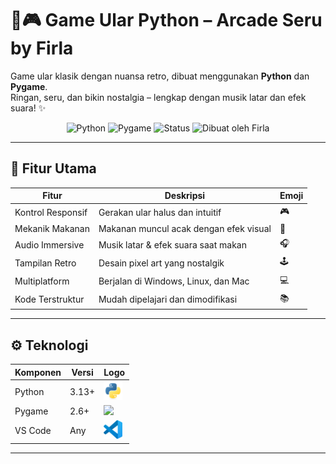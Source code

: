 # 🐍🎮 Game Ular Python – Arcade Seru by Firla

Game ular klasik dengan nuansa retro, dibuat menggunakan **Python** dan **Pygame**.  
Ringan, seru, dan bikin nostalgia – lengkap dengan musik latar dan efek suara! ✨

<div align="center">
  <img src="https://img.shields.io/badge/Python-3.13+-blue?logo=python&style=for-the-badge" alt="Python">
  <img src="https://img.shields.io/badge/Pygame-2.6+-green?logo=pygame&style=for-the-badge" alt="Pygame">
  <img src="https://img.shields.io/badge/Status-Selesai-purple?style=for-the-badge" alt="Status">
  <img src="https://img.shields.io/badge/Made%20by-Firla-ff69b4?style=for-the-badge" alt="Dibuat oleh Firla">
</div>

---

## 🌟 Fitur Utama

| Fitur              | Deskripsi                                 | Emoji |
|-------------------|-------------------------------------------|-------|
| Kontrol Responsif  | Gerakan ular halus dan intuitif           | 🎮    |
| Mekanik Makanan    | Makanan muncul acak dengan efek visual    | 🍎    |
| Audio Immersive    | Musik latar & efek suara saat makan       | 🎧    |
| Tampilan Retro     | Desain pixel art yang nostalgik           | 🕹️    |
| Multiplatform      | Berjalan di Windows, Linux, dan Mac       | 💻    |
| Kode Terstruktur   | Mudah dipelajari dan dimodifikasi         | 📚    |

---

## ⚙️ Teknologi

<div align="center">

| Komponen | Versi | Logo |
|----------|-------|------|
| Python   | 3.13+ | <img src="https://raw.githubusercontent.com/devicons/devicon/master/icons/python/python-original.svg" width="30"> |
| Pygame   | 2.6+  | <img src="https://www.pygame.org/images/logo_lofi.png" width="30"> |
| VS Code  | Any   | <img src="https://raw.githubusercontent.com/devicons/devicon/master/icons/vscode/vscode-original.svg" width="30"> |

</div>

---
